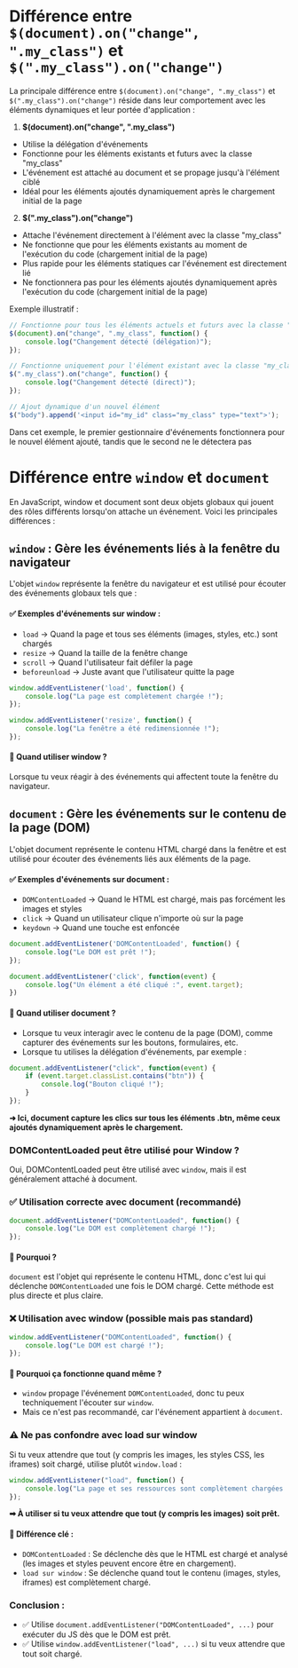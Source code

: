 # Différence entre `$(document).on("change", ".my_class")` et `$(".my_class").on("change")`

La principale différence entre `$(document).on("change", ".my_class")` et `$(".my_class").on("change")` réside dans leur comportement avec les éléments dynamiques et leur portée d'application :

1. **$(document).on("change", ".my_class")**

- Utilise la délégation d'événements
- Fonctionne pour les éléments existants et futurs avec la classe "my_class"
- L'événement est attaché au document et se propage jusqu'à l'élément ciblé
- Idéal pour les éléments ajoutés dynamiquement après le chargement initial de la page

2. **$(".my_class").on("change")**

- Attache l'événement directement à l'élément avec la classe "my_class"
- Ne fonctionne que pour les éléments existants au moment de l'exécution du code (chargement initial de la page)
- Plus rapide pour les éléments statiques car l'événement est directement lié
- Ne fonctionnera pas pour les éléments ajoutés dynamiquement après l'exécution du code (chargement initial de la page)

Exemple illustratif :

```js
// Fonctionne pour tous les éléments actuels et futurs avec la classe "my_class"
$(document).on("change", ".my_class", function() {
    console.log("Changement détecté (délégation)");
});

// Fonctionne uniquement pour l'élément existant avec la classe "my_class" (au chargement initial de la page)
$(".my_class").on("change", function() {
    console.log("Changement détecté (direct)");
});

// Ajout dynamique d'un nouvel élément
$("body").append('<input id="my_id" class="my_class" type="text">');

```

Dans cet exemple, le premier gestionnaire d'événements fonctionnera pour le nouvel élément ajouté, tandis que le second ne le détectera pas

# Différence entre `window` et `document`

En JavaScript, window et document sont deux objets globaux qui jouent des rôles différents lorsqu'on attache un événement. Voici les principales différences :

## `window` : Gère les événements liés à la fenêtre du navigateur

L'objet `window` représente la fenêtre du navigateur et est utilisé pour écouter des événements globaux tels que :

#### ✅ Exemples d'événements sur window :

- `load` → Quand la page et tous ses éléments (images, styles, etc.) sont chargés
- `resize` → Quand la taille de la fenêtre change
- `scroll` → Quand l'utilisateur fait défiler la page
- `beforeunload` → Juste avant que l'utilisateur quitte la page

```js
window.addEventListener('load', function() {
    console.log("La page est complètement chargée !");
});

window.addEventListener('resize', function() {
    console.log("La fenêtre a été redimensionnée !");
});
```

#### 📌 Quand utiliser window ?

Lorsque tu veux réagir à des événements qui affectent toute la fenêtre du navigateur.

## `document` : Gère les événements sur le contenu de la page (DOM)

L'objet document représente le contenu HTML chargé dans la fenêtre et est utilisé pour écouter des événements liés aux éléments de la page.

#### ✅ Exemples d'événements sur document :

- `DOMContentLoaded` → Quand le HTML est chargé, mais pas forcément les images et styles
- `click` → Quand un utilisateur clique n'importe où sur la page
- `keydown` → Quand une touche est enfoncée

```js
document.addEventListener('DOMContentLoaded', function() {
    console.log("Le DOM est prêt !");
});

document.addEventListener('click', function(event) {
    console.log("Un élément a été cliqué :", event.target);
})
```

#### 📌 Quand utiliser document ?

- Lorsque tu veux interagir avec le contenu de la page (DOM), comme capturer des événements sur les boutons, formulaires, etc.
- Lorsque tu utilises la délégation d'événements, par exemple :

```js
document.addEventListener("click", function(event) {
    if (event.target.classList.contains("btn")) {
        console.log("Bouton cliqué !");
    }
});
```

**➜ Ici, document capture les clics sur tous les éléments .btn, même ceux ajoutés dynamiquement après le chargement.**

### DOMContentLoaded peut être utilisé pour Window ?

Oui, DOMContentLoaded peut être utilisé avec `window`, mais il est généralement attaché à document.

### ✅ Utilisation correcte avec document (recommandé)

```js
document.addEventListener("DOMContentLoaded", function() {
    console.log("Le DOM est complètement chargé !");
});
```

#### 📌 Pourquoi ?

`document` est l'objet qui représente le contenu HTML, donc c'est lui qui déclenche `DOMContentLoaded` une fois le DOM chargé.
Cette méthode est plus directe et plus claire.

### ❌ Utilisation avec window (possible mais pas standard)

```js
window.addEventListener("DOMContentLoaded", function() {
    console.log("Le DOM est chargé !");
});
```

#### 📌 Pourquoi ça fonctionne quand même ?

- `window` propage l'événement `DOMContentLoaded`, donc tu peux techniquement l'écouter sur `window`.
- Mais ce n'est pas recommandé, car l'événement appartient à `document`.

### ⚠️ Ne pas confondre avec load sur window

Si tu veux attendre que tout (y compris les images, les styles CSS, les iframes) soit chargé, utilise plutôt `window.load` :

```js
window.addEventListener("load", function() {
    console.log("La page et ses ressources sont complètement chargées !");
});
```

**➡ À utiliser si tu veux attendre que tout (y compris les images) soit prêt.**

#### 📌 Différence clé :

- `DOMContentLoaded` : Se déclenche dès que le HTML est chargé et analysé (les images et styles peuvent encore être en chargement).
- `load sur window` : Se déclenche quand tout le contenu (images, styles, iframes) est complètement chargé.

### Conclusion :
- ✅ Utilise `document.addEventListener("DOMContentLoaded", ...)` pour exécuter du JS dès que le DOM est prêt.
- ✅ Utilise `window.addEventListener("load", ...)` si tu veux attendre que tout soit chargé.